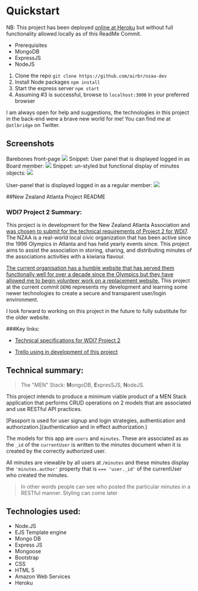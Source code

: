 
# Quickstart

NB: This project has been deployed [online at Heroku](https://secure-waters-81035.herokuapp.com/) but without full functionality allowed locally as of this ReadMe Commit.

* Prerequisites
 * MongoDB
 * ExpressJS
 * NodeJS

1. Clone the repo `git clone https://github.com/airbr/nzaa-dev`
2. Install Node packages `npm install`
3. Start the express server `npm start`
4. Assuming #3 is successful, browse to `localhost:3000` in your preferred browser



I am always open for help and suggestions, the technologies in this project in the back-end were a brave new world for me! You can find me at `@atlbridge` on Twitter.

## Screenshots

Barebones front-page
![](https://i.imgur.com/uyvHVnt.png)
Snippet: User panel that is displayed logged in as Board member:
![](https://i.imgur.com/I0G6wWT.png)
Snippet: un-styled but functional display of minutes objects:
![](https://i.imgur.com/c4ymp6n.png)


User-panel that is displayed logged in as a regular member:
![](https://i.imgur.com/KPpFobR.png)



##New Zealand Atlanta Project README 
### WDI7 Project 2 Summary:

This project is in development for the New Zealand Atlanta Association and [was chosen to submit for the technical requirements of Project 2 for WDI7](https://github.com/ATL-WDI-Curriculum/projects/blob/master/project2.md). The NZAA is a real-world local civic organization that has been active since the 1996 Olympics in Atlanta and has held yearly events since. This project aims to assist the association in storing, sharing, and distributing minutes of the associations activities with a kiwiana flavour.

[The current organisation has a humble website that has served them functionally well for over a decade since the Olympics but they have allowed me to begin volunteer work on a replacement website.](http://www.atlantanz.org/) This project at the current commit ``DEMO`` represents my development and learning some newer technologies to create a secure and transparent user/login environment.

I look forward to working on this project in the future to fully substitute for the older website.

###Key links:

* [Technical specifications for WDI7 Project 2](https://github.com/ATL-WDI-Curriculum/projects/blob/master/project2.md)

* [Trello using in development of this project](https://trello.com/b/VjQBkaa1/project-2-ronr)

Technical summary:
--

>The "MEN" Stack: **M**ongoDB, **E**xpresSJS, **N**odeJS. 

This project intends to produce a minimum viable product of a MEN Stack application that performs CRUD operations on 2 models that are associated and use RESTful API practices.

[Passport is used for user signup and login strategies, authentication and authorization.](authentication and in effect authorization.)

The models for this app are `users` and `minutes`. These are associated as as the `_id` of the `currentUser` is written to the minutes document when it is created by the correctly authorized user.

All minutes are viewable by all users at  `/minutes` and these minutes display the `'minutes.author'` property that is `=== 'user._id'` of the currentUser who created the minutes. 

>In other words people can see who posted the particular minutes in a RESTful manner. Styling can come later

Technologies used:
--
* Node.JS
 * EJS Template engine 
* Mongo DB
* Express JS
* Mongoose
* Bootstrap
* CSS
* HTML 5
* Amazon Web Services
* Heroku

